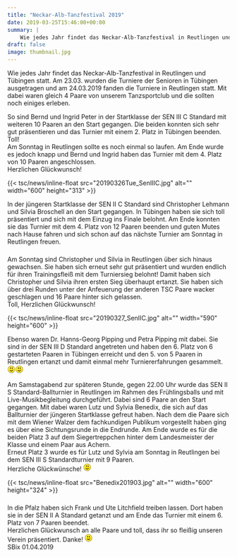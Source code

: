 ```yaml
---
title: "Neckar-Alb-Tanzfestival 2019"
date: 2019-03-25T15:46:00+00:00
summary: |
    Wie jedes Jahr findet das Neckar-Alb-Tanzfestival in Reutlingen und Tübingen statt. Am 23.03. wurden die Turniere der Senioren in Tübingen ausgetragen und am 24.03.2019 fanden die Turniere in Reutlingen statt. Mit dabei waren gleich 4 Paare von unserem Tanzsportclub und die sollten noch einiges erleben.
draft: false
image: thumbnail.jpg
---
```


Wie jedes Jahr findet das Neckar-Alb-Tanzfestival in Reutlingen und Tübingen statt. Am 23.03. wurden die Turniere der Senioren in Tübingen ausgetragen und am 24.03.2019 fanden die Turniere in Reutlingen statt. Mit dabei waren gleich 4 Paare von unserem Tanzsportclub und die sollten noch einiges erleben.

So sind Bernd und Ingrid Peter in der Startklasse der SEN III C Standard mit weiteren 10 Paaren an den Start gegangen. Die beiden konnten sich sehr gut präsentieren und das Turnier mit einem 2. Platz in Tübingen beenden. Toll!  
Am Sonntag in Reutlingen sollte es noch einmal so laufen. Am Ende wurde es jedoch knapp und Bernd und Ingrid haben das Turnier mit dem 4. Platz von 10 Paaren angeschlossen.  
Herzlichen Glückwunsch!

{{< tsc/news/inline-float src="20190326Tue_SenIIIC.jpg" alt="" width="600" height="313" >}}

In der jüngeren Startklasse der SEN II C Standard sind Christopher Lehmann und Silvia Broschell an den Start gegangen. In Tübingen haben sie sich toll präsentiert und sich mit dem Einzug ins Finale belohnt. Am Ende konnten sie das Turnier mit dem 4. Platz von 12 Paaren beenden und guten Mutes nach Hause fahren und sich schon auf das nächste Turnier am Sonntag in Reutlingen freuen.

### 

Am Sonntag sind Christopher und Silvia in Reutlingen über sich hinaus gewachsen. Sie haben sich erneut sehr gut präsentiert und wurden endlich für ihren Trainingsfleiß mit dem Turniersieg belohnt! Damit haben sich Christopher und Silvia ihren ersten Sieg überhaupt ertanzt. Sie haben sich über drei Runden unter der Anfeuerung der anderen TSC Paare wacker geschlagen und 16 Paare hinter sich gelassen.  
Toll, Herzlichen Glückwunsch!

{{< tsc/news/inline-float src="20190327_SenIIC.jpg" alt="" width="590" height="600" >}}

Ebenso waren Dr. Hanns-Georg Pipping und Petra Pipping mit dabei. Sie sind in der SEN III D Standard angetreten und haben den 6. Platz von 6 gestarteten Paaren in Tübingen erreicht und den 5. von 5 Paaren in Reutlingen ertanzt und damit einmal mehr Turniererfahrungen gesammelt.   
![](smiley-smile.gif)![](smiley-smile.gif)

Am Samstagabend zur späteren Stunde, gegen 22.00 Uhr wurde das SEN II S Standard-Ballturnier in Reutlingen im Rahmen des Frühlingsballs und mit Live-Musikbegleitung durchgeführt. Dabei sind 6 Paare an den Start gegangen. Mit dabei waren Lutz und Sylvia Benedix, die sich auf das Ballturnier der jüngeren Startklasse gefreut haben. Nach dem die Paare sich mit dem Wiener Walzer dem fachkundigen Publikum vorgestellt haben ging es über eine Sichtungsrunde in die Endrunde. Am Ende wurde es für die beiden Platz 3 auf dem Siegertreppchen hinter dem Landesmeister der Klasse und einem Paar aus Achern.   
Erneut Platz 3 wurde es für Lutz und Sylvia am Sonntag in Reutlingen bei dem SEN III S Standardturnier mit 9 Paaren.   
Herzliche Glückwünsche! ![](smiley-smile.gif)  
  


{{< tsc/news/inline-float src="Benedix201903.jpg" alt="" width="600" height="324" >}}

### 

In die Pfalz haben sich Frank und Ute Litchfield treiben lassen. Dort haben sie in der SEN II A Standard getanzt und am Ende das Turnier mit einem 6. Platz von 7 Paaren beendet.  
Herzlichen Glückwunsch an alle Paare und toll, dass ihr so fleißig unseren Verein präsentiert. Danke! ![](smiley-smile.gif)  
SBix 01.04.2019


